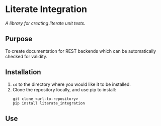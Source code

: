 # Literate Integration

*A library for creating literate unit tests.*

## Purpose

To create documentation for REST backends which can be automatically
checked for validity.

## Installation

1. `cd` to the directory where you would like it to be installed.
2. Clone the repository locally, and use pip to install:
    ```
    git clone <url-to-repository>
    pip install literate_integration
    ```

## Use

<!-- TODO -->
